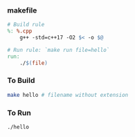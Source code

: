 ### makefile

```makefile
# Build rule
%: %.cpp
	g++ -std=c++17 -O2 $< -o $@

# Run rule: `make run file=hello`
run:
	./$(file)
```

### To Build

```bash
make hello # filename without extension
```

### To Run

```bash
./hello
```
